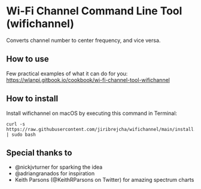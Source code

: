 # Wi-Fi Channel Command Line Tool (wifichannel)
Converts channel number to center frequency, and vice versa.

## How to use
Few practical examples of what it can do for you:
https://wlanpi.gitbook.io/cookbook/wi-fi-channel-tool-wifichannel

## How to install
Install wifichannel on macOS by executing this command in Terminal:

```
curl -s https://raw.githubusercontent.com/jiribrejcha/wifichannel/main/install.sh | sudo bash
```

## Special thanks to
- @nickjvturner for sparking the idea
- @adriangranados for inspiration
- Keith Parsons (@KeithRParsons on Twitter) for amazing spectrum charts
